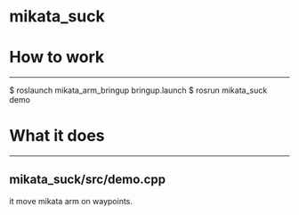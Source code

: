 # mikata_suck

# How to work
---
$ roslaunch mikata_arm_bringup bringup.launch
$ rosrun mikata_suck demo

# What it does
---
## mikata_suck/src/demo.cpp
it move mikata arm on waypoints.
